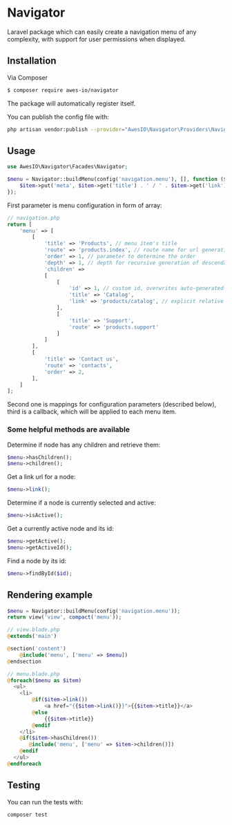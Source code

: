 # Navigator

Laravel package which can easily create a navigation menu of any complexity, with support for user permissions when displayed.

## Installation

Via Composer

``` bash
$ composer require awes-io/navigator
```

The package will automatically register itself.

You can publish the config file with:

```bash
php artisan vendor:publish --provider="AwesIO\Navigator\Providers\NavigatorServiceProvider" --tag="config"
```

## Usage

```php
use AwesIO\Navigator\Facades\Navigator;

$menu = Navigator::buildMenu(config('navigation.menu'), [], function ($item) {
    $item->put('meta', $item->get('title') . ' / ' . $item->get('link'));
});
```

First parameter is menu configuration in form of array:

```php
// navigation.php
return [
    'menu' => [
        [
            'title' => 'Products', // menu item's title
            'route' => 'products.index', // route name for url generation
            'order' => 1, // parameter to determine the order
            'depth' => 1, // depth for recursive generation of descendants
            'children' => 
            [
                [
                    'id' => 1, // custom id, overwrites auto-generated one
                    'title' => 'Catalog',
                    'link' => 'products/catalog', // explicit relative path for link url 
                ],
                [
                    'title' => 'Support',
                    'route' => 'products.support'
                ]
            ]
        ],
        [
            'title' => 'Contact us',
            'route' => 'contacts',
            'order' => 2,
        ],
    ]
];
```

Second one is mappings for configuration parameters (described below), third is a callback, which will be applied to each menu item.

### Some helpful methods are available

Determine if node has any children and retrieve them:

```php
$menu->hasChildren();
$menu->children();
```

Get a link url for a node:

```php
$menu->link();
```

Determine if a node is currently selected and active:

```php
$menu->isActive();
```

Get a currently active node and its id:

```php
$menu->getActive();
$menu->getActiveId();
```

Find a node by its id:

```php
$menu->findById($id);
```

## Rendering example

```php
$menu = Navigator::buildMenu(config('navigation.menu'));
return view('view', compact('menu'));

// view.blade.php
@extends('main')

@section('content')
    @include('menu', ['menu' => $menu])
@endsection

// menu.blade.php
@foreach($menu as $item)
  <ul>
    <li>
        @if($item->link())
            <a href="{{$item->link()}}">{{$item->title}}</a>
        @else
            {{$item->title}}
        @endif
    </li>
    @if($item->hasChildren())
       @include('menu', ['menu' => $item->children()])
    @endif
  </ul>
@endforeach
```

## Testing

You can run the tests with:

```bash
composer test
```